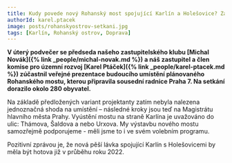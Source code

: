 ```yaml
---
title: Kudy povede nový Rohanský most spojující Karlín a Holešovice? Zatím nevíme.
authorId: karel.ptacek
image: posts/rohanskyostrov-setkani.jpg
tags: [Karlín, Rohanský ostrov, Doprava]
---
```


**V úterý podvečer se předseda našeho zastupitelského klubu [Michal Novák]({% link _people/michal-novak.md %}) a náš zastupitel a člen komise pro územní rozvoj [Karel Ptáček]({% link _people/karel-ptacek.md %}) zúčastnil veřejné prezentace budoucího umístění plánovaného Rohanského mostu, kterou připravila sousední radnice Praha 7. Na setkání dorazilo okolo 280 obyvatel.**

Na základě předložených variant projektanty zatím nebyla nalezena jednoznačná shoda na umístění – následné kroky jsou teď na Magistrátu hlavního města Prahy. Vyústění mostu na straně Karlína je uvažováno do ulic: Thámova, Šaldova a nebo Urxova. My výstavbu nového mostu samozřejmě podporujeme - měli jsme to i ve svém volebním programu.

Pozitivní zprávou je, že nová pěší lávka spojující Karlín s Holešovicemi by měla být hotova již v průběhu roku 2022.
